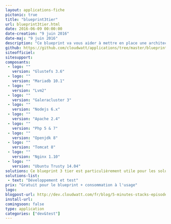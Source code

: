 ```yaml
---
layout: applications-fiche
pictonic: true
title: "blueprint3tier"
url: blueprint3tier.html
date: 2016-06-09 00:00:00
date-creation: "9 juin 2016"
date-maj: "9 juin 2016"
description: "Ce blueprint va vous aider à mettre en place une architecture 3-tiers. Nous avons automatisé le déploiement des différents noeuds composant l'architecture. A travers ce blueprint nous vous proposons de mettre en place frontaux web, du glusterfs avec un cluster de base de données. Vous aurez le choix de déployer sur les frontaux web différentes applications (Apache & php, tomcat 8 ou nodejs)."
github: https://github.com/cloudwatt/applications/tree/master/blueprint-3tiers
siteofficiel: 
sitesupport: 
composants:
 - logo: ""
   version: "Glustefs 3.6"
 - logo: ""
   version: "Mariadb 10.1"
 - logo: ""
   version: "Lvm2"
 - logo: ""
   version: "Galeracluster 3"
 - logo: ""
   version: "Nodejs 6.x"
 - logo: ""
   version: "Apache 2.4"
 - logo: ""
   version: "Php 5 & 7"
 - logo: ""
   version: "Openjdk 8"
 - logo: ""
   version: "Tomcat 8"
 - logo: ""
   version: "Nginx 1.10"   
 - logo: ""
   version: "Ubuntu Trusty 14.04"
solutions: Ce blueprint 3 tier est particulièrement utile pour les solutions Cloudwatt suivantes :
solutions-list: 
 - text: "Développement et test"
prix: "Gratuit pour le blueprint + consommation à l'usage"
logo: 
blogpost-url: http://dev.cloudwatt.com/fr/blog/5-minutes-stacks-episode-vingt-sept-blueprint-3tier.html
install-url:
comingsoon: false
type: application
categories: ["dev&test"]
---
```

